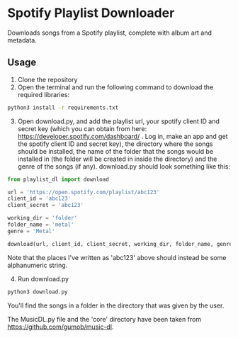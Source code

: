 # Spotify Playlist Downloader

Downloads songs from a Spotify playlist, complete with album art and metadata. 

## Usage
1. Clone the repository
2. Open the terminal and run the following command to download the required libraries:
```bash
python3 install -r requirements.txt
```
3. Open download.py, and add the playlist url, your spotify client ID and secret key (which you can obtain from here: https://developer.spotify.com/dashboard/ . Log in, make an app and get the spotify client ID and secret key), the directory where the songs should be installed, the name of the folder that the songs would be installed in (the folder will be created in inside the directory) and the genre of the songs (if any). download.py should look something like this:
```python
from playlist_dl import download

url = 'https://open.spotify.com/playlist/abc123'
client_id = 'abc123'
client_secret = 'abc123'

working_dir = 'folder'
folder_name = 'metal'
genre = 'Metal'

download(url, client_id, client_secret, working_dir, folder_name, genre)

```
Note that the places I've written as 'abc123' above should instead be some alphanumeric string.

4. Run download.py
```bash
python3 download.py
```
You'll find the songs in a folder in the directory that was given by the user.

The MusicDL.py file and the 'core' directory have been taken from https://github.com/gumob/music-dl.
